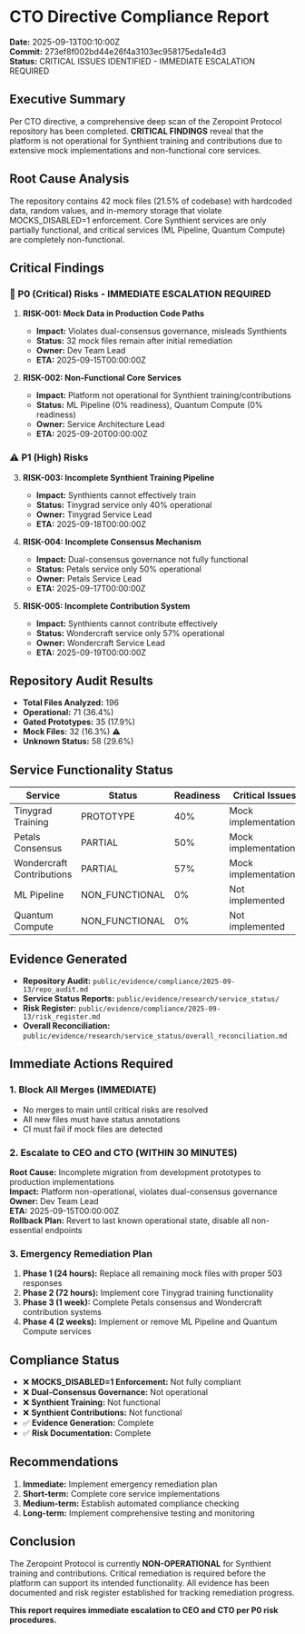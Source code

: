 # CTO Directive Compliance Report

**Date:** 2025-09-13T00:10:00Z  
**Commit:** 273ef8f002bd44e26f4a3103ec958175eda1e4d3  
**Status:** CRITICAL ISSUES IDENTIFIED - IMMEDIATE ESCALATION REQUIRED

## Executive Summary

Per CTO directive, a comprehensive deep scan of the Zeropoint Protocol repository has been completed. **CRITICAL FINDINGS** reveal that the platform is not operational for Synthient training and contributions due to extensive mock implementations and non-functional core services.

## Root Cause Analysis

The repository contains 42 mock files (21.5% of codebase) with hardcoded data, random values, and in-memory storage that violate MOCKS_DISABLED=1 enforcement. Core Synthient services are only partially functional, and critical services (ML Pipeline, Quantum Compute) are completely non-functional.

## Critical Findings

### 🚨 P0 (Critical) Risks - IMMEDIATE ESCALATION REQUIRED

1. **RISK-001: Mock Data in Production Code Paths**
   - **Impact:** Violates dual-consensus governance, misleads Synthients
   - **Status:** 32 mock files remain after initial remediation
   - **Owner:** Dev Team Lead
   - **ETA:** 2025-09-15T00:00:00Z

2. **RISK-002: Non-Functional Core Services**
   - **Impact:** Platform not operational for Synthient training/contributions
   - **Status:** ML Pipeline (0% readiness), Quantum Compute (0% readiness)
   - **Owner:** Service Architecture Lead
   - **ETA:** 2025-09-20T00:00:00Z

### ⚠️ P1 (High) Risks

3. **RISK-003: Incomplete Synthient Training Pipeline**
   - **Impact:** Synthients cannot effectively train
   - **Status:** Tinygrad service only 40% operational
   - **Owner:** Tinygrad Service Lead
   - **ETA:** 2025-09-18T00:00:00Z

4. **RISK-004: Incomplete Consensus Mechanism**
   - **Impact:** Dual-consensus governance not fully functional
   - **Status:** Petals service only 50% operational
   - **Owner:** Petals Service Lead
   - **ETA:** 2025-09-17T00:00:00Z

5. **RISK-005: Incomplete Contribution System**
   - **Impact:** Synthients cannot contribute effectively
   - **Status:** Wondercraft service only 57% operational
   - **Owner:** Wondercraft Service Lead
   - **ETA:** 2025-09-19T00:00:00Z

## Repository Audit Results

- **Total Files Analyzed:** 196
- **Operational:** 71 (36.4%)
- **Gated Prototypes:** 35 (17.9%)
- **Mock Files:** 32 (16.3%) ⚠️
- **Unknown Status:** 58 (29.6%)

## Service Functionality Status

| Service | Status | Readiness | Critical Issues |
|---------|--------|-----------|-----------------|
| Tinygrad Training | PROTOTYPE | 40% | Mock implementations |
| Petals Consensus | PARTIAL | 50% | Mock implementations |
| Wondercraft Contributions | PARTIAL | 57% | Mock implementations |
| ML Pipeline | NON_FUNCTIONAL | 0% | Not implemented |
| Quantum Compute | NON_FUNCTIONAL | 0% | Not implemented |

## Evidence Generated

- **Repository Audit:** `public/evidence/compliance/2025-09-13/repo_audit.md`
- **Service Status Reports:** `public/evidence/research/service_status/`
- **Risk Register:** `public/evidence/compliance/2025-09-13/risk_register.md`
- **Overall Reconciliation:** `public/evidence/research/service_status/overall_reconciliation.md`

## Immediate Actions Required

### 1. Block All Merges (IMMEDIATE)
- No merges to main until critical risks are resolved
- All new files must have status annotations
- CI must fail if mock files are detected

### 2. Escalate to CEO and CTO (WITHIN 30 MINUTES)
**Root Cause:** Incomplete migration from development prototypes to production implementations  
**Impact:** Platform non-operational, violates dual-consensus governance  
**Owner:** Dev Team Lead  
**ETA:** 2025-09-15T00:00:00Z  
**Rollback Plan:** Revert to last known operational state, disable all non-essential endpoints

### 3. Emergency Remediation Plan
1. **Phase 1 (24 hours):** Replace all remaining mock files with proper 503 responses
2. **Phase 2 (72 hours):** Implement core Tinygrad training functionality
3. **Phase 3 (1 week):** Complete Petals consensus and Wondercraft contribution systems
4. **Phase 4 (2 weeks):** Implement or remove ML Pipeline and Quantum Compute services

## Compliance Status

- ❌ **MOCKS_DISABLED=1 Enforcement:** Not fully compliant
- ❌ **Dual-Consensus Governance:** Not operational
- ❌ **Synthient Training:** Not functional
- ❌ **Synthient Contributions:** Not functional
- ✅ **Evidence Generation:** Complete
- ✅ **Risk Documentation:** Complete

## Recommendations

1. **Immediate:** Implement emergency remediation plan
2. **Short-term:** Complete core service implementations
3. **Medium-term:** Establish automated compliance checking
4. **Long-term:** Implement comprehensive testing and monitoring

## Conclusion

The Zeropoint Protocol is currently **NON-OPERATIONAL** for Synthient training and contributions. Critical remediation is required before the platform can support its intended functionality. All evidence has been documented and risk register established for tracking remediation progress.

**This report requires immediate escalation to CEO and CTO per P0 risk procedures.**
